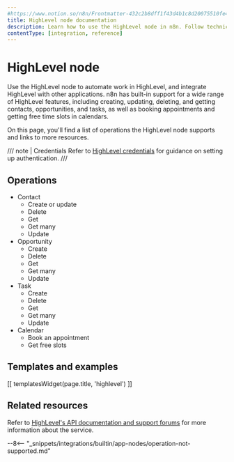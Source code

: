 ```yaml
---
#https://www.notion.so/n8n/Frontmatter-432c2b8dff1f43d4b1c8d20075510fe4
title: HighLevel node documentation
description: Learn how to use the HighLevel node in n8n. Follow technical documentation to integrate HighLevel node into your workflows.
contentType: [integration, reference]
---
```


# HighLevel node

Use the HighLevel node to automate work in HighLevel, and integrate HighLevel with other applications. n8n has built-in support for a wide range of HighLevel features, including creating, updating, deleting, and getting contacts, opportunities, and tasks, as well as booking appointments and getting free time slots in calendars. 

On this page, you'll find a list of operations the HighLevel node supports and links to more resources.

/// note | Credentials
Refer to [HighLevel credentials](/integrations/builtin/credentials/highlevel.md) for guidance on setting up authentication. 
///

## Operations

* Contact
	* Create or update
	* Delete
	* Get
	* Get many
	* Update
* Opportunity
	* Create
	* Delete
	* Get
	* Get many
	* Update
* Task
	* Create
	* Delete
	* Get
	* Get many
	* Update
* Calendar
	* Book an appointment
	* Get free slots

## Templates and examples

<!-- see https://www.notion.so/n8n/Pull-in-templates-for-the-integrations-pages-37c716837b804d30a33b47475f6e3780 -->
[[ templatesWidget(page.title, 'highlevel') ]]

## Related resources

Refer to [HighLevel's API documentation and support forums](https://help.gohighlevel.com/support/solutions/articles/48001060529-highlevel-api) for more information about the service.

--8<-- "_snippets/integrations/builtin/app-nodes/operation-not-supported.md"
